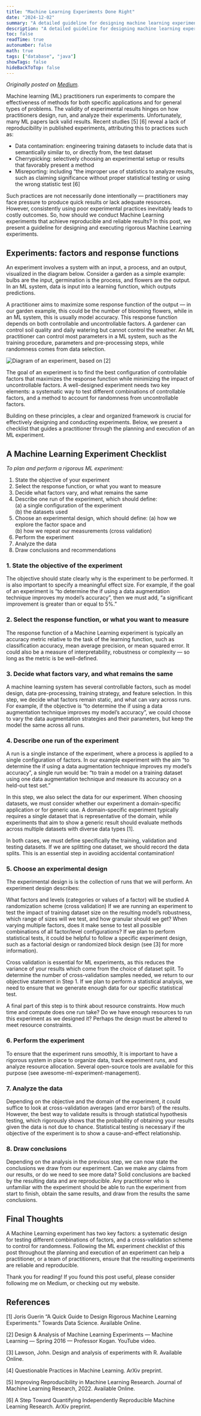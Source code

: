 ```yaml
---
title: "Machine Learning Experiments Done Right"
date: "2024-12-02"
summary: "A detailed guideline for designing machine learning experiments that produce reliable, reproducible results."
description: "A detailed guideline for designing machine learning experiments that produce reliable, reproducible results."
toc: false
readTime: true
autonumber: false
math: true
tags: ["database", "java"]
showTags: false
hideBackToTop: false
---
```


_Originally posted on [Medium](https://medium.com/p/6ed04f5e959b)._


Machine learning (ML) practitioners run experiments to compare the effectiveness of methods for both specific applications and for general types of problems. The validity of experimental results hinges on how practitioners design, run, and analyze their experiments. Unfortunately, many ML papers lack valid results. Recent studies [5] [6] reveal a lack of reproducibility in published experiments, attributing this to practices such as:  

- Data contamination: engineering training datasets to include data that is semantically similar to, or directly from, the test dataset  
- Cherrypicking: selectively choosing an experimental setup or results that favorably present a method  
- Misreporting: including “the improper use of statistics to analyze results, such as claiming significance without proper statistical testing or using the wrong statistic test [6]  

Such practices are not necessarily done intentionally — practitioners may face pressure to produce quick results or lack adequate resources. However, consistently using poor experimental practices inevitably leads to costly outcomes. So, how should we conduct Machine Learning experiments that achieve reproducible and reliable results? In this post, we present a guideline for designing and executing rigorous Machine Learning experiments.

## Experiments: factors and response functions

An experiment involves a system with an input, a process, and an output, visualized in the diagram below. Consider a garden as a simple example: bulbs are the input, germination is the process, and flowers are the output. In an ML system, data is input into a learning function, which outputs predictions.

A practitioner aims to maximize some response function of the output — in our garden example, this could be the number of blooming flowers, while in an ML system, this is usually model accuracy. This response function depends on both controllable and uncontrollable factors. A gardener can control soil quality and daily watering but cannot control the weather. An ML practitioner can control most parameters in a ML system, such as the training procedure, parameters and pre-processing steps, while randomness comes from data selection.

![Diagram of an experiment, based on [2]](../../ml-experiments/experiment-setup.png)

The goal of an experiment is to find the best configuration of controllable factors that maximizes the response function while minimizing the impact of uncontrollable factors. A well-designed experiment needs two key elements: a systematic way to test different combinations of controllable factors, and a method to account for randomness from uncontrollable factors.

Building on these principles, a clear and organized framework is crucial for effectively designing and conducting experiments. Below, we present a checklist that guides a practitioner through the planning and execution of an ML experiment.

## A Machine Learning Experiment Checklist
_To plan and perform a rigorous ML experiment:_

1. State the objective of your experiment  
2. Select the response function, or what you want to measure  
3. Decide what factors vary, and what remains the same  
4. Describe one run of the experiment, which should define:  
  (a) a single configuration of the experiment  
  (b) the datasets used  
5. Choose an experimental design, which should define: 
  (a) how we explore the factor space and  
  (b) how we repeat our measurements (cross validation)  
6. Perform the experiment  
7. Analyze the data  
8. Draw conclusions and recommendations  

### 1. State the objective of the experiment
The objective should state clearly why is the experiment to be performed. It is also important to specify a meaningful effect size. For example, if the goal of an experiment is “to determine the if using a data augmentation technique improves my model’s accuracy”, then we must add, “a significant improvement is greater than or equal to 5%.”

### 2. Select the response function, or what you want to measure
The response function of a Machine Learning experiment is typically an accuracy metric relative to the task of the learning function, such as classification accuracy, mean average precision, or mean squared error. It could also be a measure of interpretability, robustness or complexity — so long as the metric is be well-defined.

### 3. Decide what factors vary, and what remains the same
A machine learning system has several controllable factors, such as model design, data pre-processing, training strategy, and feature selection. In this step, we decide what factors remain static, and what can vary across runs. For example, if the objective is “to determine the if using a data augmentation technique improves my model’s accuracy”, we could choose to vary the data augmentation strategies and their parameters, but keep the model the same across all runs.

### 4. Describe one run of the experiment
A run is a single instance of the experiment, where a process is applied to a single configuration of factors. In our example experiment with the aim “to determine the if using a data augmentation technique improves my model’s accuracy”, a single run would be: “to train a model on a training dataset using one data augmentation technique and measure its accuracy on a held-out test set.”

In this step, we also select the data for our experiment. When choosing datasets, we must consider whether our experiment a domain-specific application or for generic use. A domain-specific experiment typically requires a single dataset that is representative of the domain, while experiments that aim to show a generic result should evaluate methods across multiple datasets with diverse data types [1].

In both cases, we must define specifically the training, validation and testing datasets. If we are splitting one dataset, we should record the data splits. This is an essential step in avoiding accidental contamination!

### 5. Choose an experimental design
The experimental design is is the collection of runs that we will perform. An experiment design describes:

What factors and levels (categories or values of a factor) will be studied
A randomization scheme (cross validation)
If we are running an experiment to test the impact of training dataset size on the resulting model’s robustness, which range of sizes will we test, and how granular should we get? When varying multiple factors, does it make sense to test all possible combinations of all factor/level configurations? If we plan to perform statistical tests, it could be helpful to follow a specific experiment design, such as a factorial design or randomized block design (see [3] for more information).

Cross validation is essential for ML experiments, as this reduces the variance of your results which come from the choice of dataset split. To determine the number of cross-validation samples needed, we return to our objective statement in Step 1. If we plan to perform a statistical analysis, we need to ensure that we generate enough data for our specific statistical test.

A final part of this step is to think about resource constraints. How much time and compute does one run take? Do we have enough resources to run this experiment as we designed it? Perhaps the design must be altered to meet resource constraints.

### 6. Perform the experiment
To ensure that the experiment runs smoothly, It is important to have a rigorous system in place to organize data, track experiment runs, and analyze resource allocation. Several open-source tools are available for this purpose (see awesome-ml-experiment-management).

### 7. Analyze the data
Depending on the objective and the domain of the experiment, it could suffice to look at cross-validation averages (and error bars!) of the results. However, the best way to validate results is through statistical hypothesis testing, which rigorously shows that the probability of obtaining your results given the data is not due to chance. Statistical testing is necessary if the objective of the experiment is to show a cause-and-effect relationship.

### 8. Draw conclusions
Depending on the analysis in the previous step, we can now state the conclusions we draw from our experiment. Can we make any claims from our results, or do we need to see more data? Solid conclusions are backed by the resulting data and are reproducible. Any practitioner who is unfamiliar with the experiment should be able to run the experiment from start to finish, obtain the same results, and draw from the results the same conclusions.

## Final Thoughts
A Machine Learning experiment has two key factors: a systematic design for testing different combinations of factors, and a cross-validation scheme to control for randomness. Following the ML experiment checklist of this post throughout the planning and execution of an experiment can help a practitioner, or a team of practitioners, ensure that the resulting experiments are reliable and reproducible.

Thank you for reading! If you found this post useful, please consider following me on Medium, or checking out my website.

## References
[1] Joris Guerin “A Quick Guide to Design Rigorous Machine Learning Experiments.” Towards Data Science. Available Online.

[2] Design & Analysis of Machine Learning Experiments — Machine Learning — Spring 2016 — Professor Kogan. YouTube video.

[3] Lawson, John. Design and analysis of experiments with R. Available Online.

[4] Questionable Practices in Machine Learning. ArXiv preprint.

[5] Improving Reproducibility in Machine Learning Research. Journal of Machine Learning Research, 2022. Available Online.

[6] A Step Toward Quantifying Independently Reproducible Machine Learning Research. ArXiv preprint.



